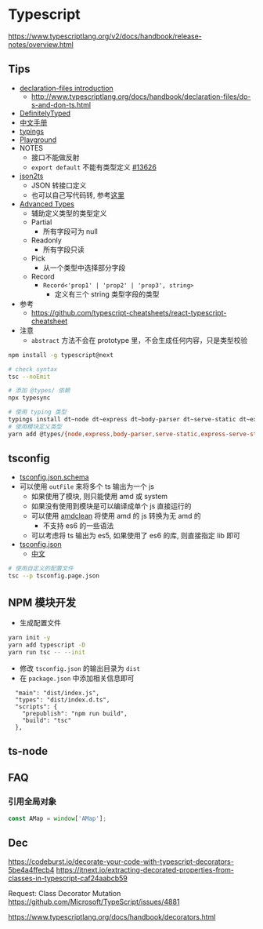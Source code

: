 # Typescript

https://www.typescriptlang.org/v2/docs/handbook/release-notes/overview.html

## Tips

- [declaration-files introduction](https://www.typescriptlang.org/docs/handbook/declaration-files/introduction.html)
  - http://www.typescriptlang.org/docs/handbook/declaration-files/do-s-and-don-ts.html
- [DefinitelyTyped](https://github.com/DefinitelyTyped/DefinitelyTyped)
- [中文手册](https://zhongsp.gitbooks.io/typescript-handbook)
- [typings](https://github.com/typings/typings)
- [Playground](https://www.typescriptlang.org/play)
- NOTES
  - 接口不能做反射
  - `export default` 不能有类型定义 [#13626](https://github.com/Microsoft/TypeScript/issues/13626)
- [json2ts](http://json2ts.com/)
  - JSON 转接口定义
  - 也可以自己写代码转, 参考[这里](https://stackoverflow.com/a/41071619/1870054)
- [Advanced Types](https://www.typescriptlang.org/docs/handbook/advanced-types.html)
  - 辅助定义类型的类型定义
  - Partial
    - 所有字段可为 null
  - Readonly
    - 所有字段只读
  - Pick
    - 从一个类型中选择部分字段
  - Record
    - `Record<'prop1' | 'prop2' | 'prop3', string>`
      - 定义有三个 string 类型字段的类型
- 参考
  - https://github.com/typescript-cheatsheets/react-typescript-cheatsheet
- 注意
  - `abstract` 方法不会在 prototype 里，不会生成任何内容，只是类型校验

```bash
npm install -g typescript@next

# check syntax
tsc --noEmit

# 添加 @types/ 依赖
npx typesync

# 使用 typing 类型
typings install dt~node dt~express dt~body-parser dt~serve-static dt~express-serve-static-core dt~mime --global
# 使用模块定义类型
yarn add @types/{node,express,body-parser,serve-static,express-serve-static-core,mime}

```

## tsconfig

- [tsconfig.json.schema](http://json.schemastore.org/tsconfig)
- 可以使用 `outFile` 来将多个 ts 输出为一个 js
  - 如果使用了模块, 则只能使用 amd 或 system
  - 如果没有使用到模块是可以编译成单个 js 直接运行的
  - 可以使用 [amdclean](https://github.com/gfranko/amdclean) 将使用 amd 的 js 转换为无 amd 的
    - 不支持 es6 的一些语法
  - 可以考虑将 ts 输出为 es5, 如果使用了 es6 的库, 则直接指定 lib 即可
- [tsconfig.json](https://www.typescriptlang.org/docs/handbook/tsconfig-json.html)
  - [中文](https://zhongsp.gitbooks.io/typescript-handbook/content/doc/handbook/tsconfig.json.html)

```bash
# 使用自定义的配置文件
tsc --p tsconfig.page.json
```

## NPM 模块开发

- 生成配置文件

```bash
yarn init -y
yarn add typescript -D
yarn run tsc -- --init
```

- 修改 `tsconfig.json` 的输出目录为 `dist`
- 在 `package.json` 中添加相关信息即可

```
  "main": "dist/index.js",
  "types": "dist/index.d.ts",
  "scripts": {
    "prepublish": "npm run build",
    "build": "tsc"
  },
```

## ts-node

## FAQ

### 引用全局对象

```typescript
const AMap = window['AMap'];
```

## Dec

https://codeburst.io/decorate-your-code-with-typescript-decorators-5be4a4ffecb4
https://itnext.io/extracting-decorated-properties-from-classes-in-typescript-caf24aabcb59

Request: Class Decorator Mutation
https://github.com/Microsoft/TypeScript/issues/4881

https://www.typescriptlang.org/docs/handbook/decorators.html
